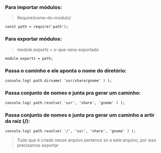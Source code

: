### Para importar módulos: 
> Require(nome-do-modulo)

    const path = require('path');

### Para exportar módulos:
> module.exports = o-que-sera-exportado

    module.exports = path;
  



###  Passa o caminho e ele aponta o nome do diretório:
    console.log( path.dirname( 'usr/share/gnome' ) );

### Passa conjunto de nomes e junta pra gerar um caminho:
    console.log( path.resolve( 'usr', 'share', 'gnome' ) );

### Passa conjunto de nomes e junta pra gerar um caminho a artir da raíz (/): 
    console.log( path.resolve( '/', 'usr', 'share', 'gnome' ) );

> Tudo que é criado nesse arquivo pertence só a este arquivo, por isso precisamos exportar 